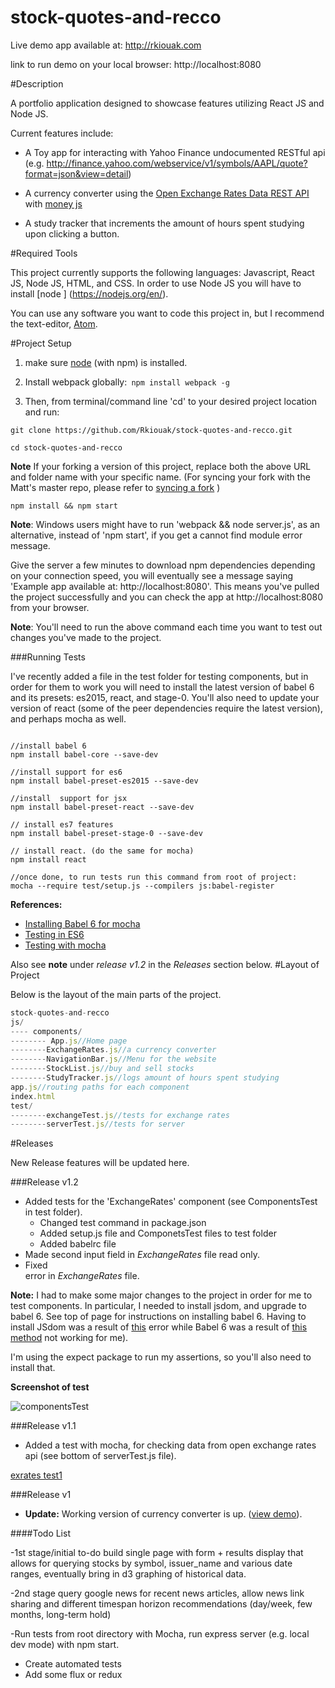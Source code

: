 # stock-quotes-and-recco

Live demo app available at: http://rkiouak.com

link to run demo on your local browser: http://localhost:8080


#Description

A portfolio application designed to showcase features utilizing React JS and Node JS.

Current features include:
- A Toy app for interacting with Yahoo Finance undocumented RESTful api (e.g. http://finance.yahoo.com/webservice/v1/symbols/AAPL/quote?format=json&view=detail)

- A currency converter using the [Open Exchange Rates Data REST API](https://openexchangerates.org/) with [money js](https://www.npmjs.com/package/money)

- A study tracker that increments the amount of hours spent studying upon clicking a button.


#Required Tools

This project currently supports the following languages: Javascript, React JS, Node JS, HTML, and CSS. In order to use Node JS you will have to install  [node ] (https://nodejs.org/en/).

You can use any software you want to code this project in, but I recommend the text-editor,  [Atom](https://atom.io/).


#Project Setup

1) make sure [node](https://nodejs.org/en/) (with npm) is installed.

2) Install webpack globally:``` npm install webpack -g```

3)  Then, from terminal/command line 'cd' to your desired project location and run:
```npm
git clone https://github.com/Rkiouak/stock-quotes-and-recco.git

cd stock-quotes-and-recco
```
**Note** If your forking a version of this project, replace both the above URL and folder name with your specific name. (For syncing your fork with the Matt's master repo, please refer to [syncing a fork](https://help.github.com/articles/syncing-a-fork/) )
```npm
npm install && npm start
```

**Note**: Windows users might have to run 'webpack && node server.js', as an alternative,  instead of 'npm start', if you get
a  cannot find module error message.

Give the server a few minutes to download npm dependencies depending on your connection speed, you will eventually see a message saying 'Example app available at: http://localhost:8080'. This means you've pulled the project successfully and you can check the app at http://localhost:8080 from your browser.

**Note**: You'll need to run the above command each time you want to test out changes you've made to the project.  

###Running Tests

I've recently added a file in the test folder for testing components, but in order for them to work you will need to install the latest version of babel 6 and its presets: es2015, react, and stage-0. You'll also need to update your version of react (some of the peer dependencies require the latest version), and perhaps mocha as well.

```

//install babel 6
npm install babel-core --save-dev

//install support for es6
npm install babel-preset-es2015 --save-dev

//install  support for jsx
npm install babel-preset-react --save-dev

// install es7 features
npm install babel-preset-stage-0 --save-dev

// install react. (do the same for mocha)
npm install react

//once done, to run tests run this command from root of project:
mocha --require test/setup.js --compilers js:babel-register

```  

**References:**

- [Installing Babel 6 for mocha](https://babeljs.io/docs/setup/#mocha)
- [Testing in ES6](http://jamesknelson.com/testing-in-es6-with-mocha-and-babel-6/)
- [Testing with mocha](http://www.benjanecke.com/2015/11/30/so-you-want-to-test-your-react-code-with-mocha.html)

Also see **note** under *release v1.2* in the *Releases* section below.
#Layout of Project

Below is the layout of the main parts of the project.

```javascript
stock-quotes-and-recco
js/
---- components/
-------- App.js//Home page
--------ExchangeRates.js//a currency converter
--------NavigationBar.js//Menu for the website
--------StockList.js//buy and sell stocks
--------StudyTracker.js//logs amount of hours spent studying
app.js//routing paths for each component
index.html
test/
--------exchangeTest.js//tests for exchange rates
--------serverTest.js//tests for server
```

#Releases

New Release features will be updated here.

###Release v1.2
- Added tests for the 'ExchangeRates' component (see ComponentsTest in test folder).
  -  Changed test command in package.json
  - Added setup.js file and ComponetsTest files to test folder
  - Added babelrc file
- Made second input field in *ExchangeRates* file read only.
- Fixed <br> error in *ExchangeRates* file.

**Note:** I had to make some major changes to the project in order for me to test components. In particular, I needed to install jsdom, and upgrade to babel 6. See top of page for instructions on installing babel 6. Having to install JSdom was a result of [this](http://stackoverflow.com/questions/33383146/test-with-reactjs-renderintodocument-keep-failed-due-to-required-dom) error while Babel 6 was a result of [this method](http://stackoverflow.com/questions/31278901/inconsistent-unexpected-token/31279942#31279942) not working for me).

I'm using the expect package to run my assertions, so you'll also need to install that.

**Screenshot of test**


![componentsTest](http://s10.postimg.org/b5cfd4yyh/Untitled_picture.png)

###Release v1.1
- Added a test with mocha, for checking data from open exchange rates api (see bottom
  of serverTest.js file).

[exrates test1](http://s14.postimg.org/4dm6wj3fl/exchange_Rates_test1_Passed.png)


###Release v1
- **Update:** Working version of currency converter is up. ([view demo](http://i.giphy.com/l2JIbDg204EtIA33W.gif)).


####Todo List

-1st stage/initial to-do build single page with form + results display that allows for querying stocks by symbol, issuer_name and various date ranges, eventually bring in d3 graphing of historical data.

-2nd stage query google news for recent news articles, allow news link sharing and different timespan horizon recommendations (day/week, few months, long-term hold)

-Run tests from root directory with Mocha, run express server (e.g. local dev mode) with npm start.

- Create automated tests
- Add some flux or redux
